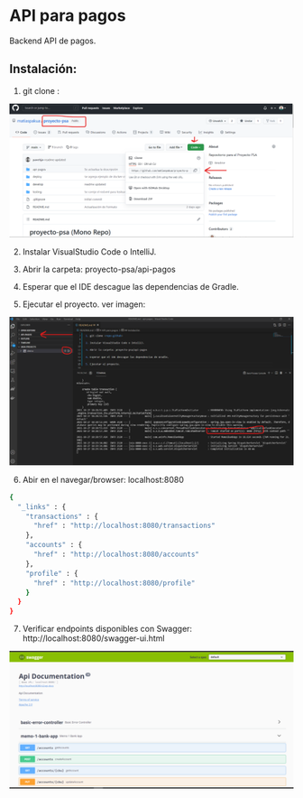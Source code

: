 # API para pagos

Backend API de pagos.

## Instalación:

1. git clone <repo-github>:

 ![Clonar Repo](resources/images/clone.png)

2. Instalar VisualStudio Code o IntelliJ.

3. Abrir la carpeta: proyecto-psa/api-pagos

4. Esperar que el IDE descague las dependencias de Gradle.

5. Ejecutar el proyecto. ver imagen:

 ![Instalar y compilar](resources/images/install-and-compile.png)

6. Abir en el navegar/browser: localhost:8080

```bash
{
  "_links" : {
    "transactions" : {
      "href" : "http://localhost:8080/transactions"
    },
    "accounts" : {
      "href" : "http://localhost:8080/accounts"
    },
    "profile" : {
      "href" : "http://localhost:8080/profile"
    }
  }
}
```

7. Verificar endpoints disponibles con Swagger: http://localhost:8080/swagger-ui.html

 ![Abrir API Swagger](resources/images/swagger.png)
